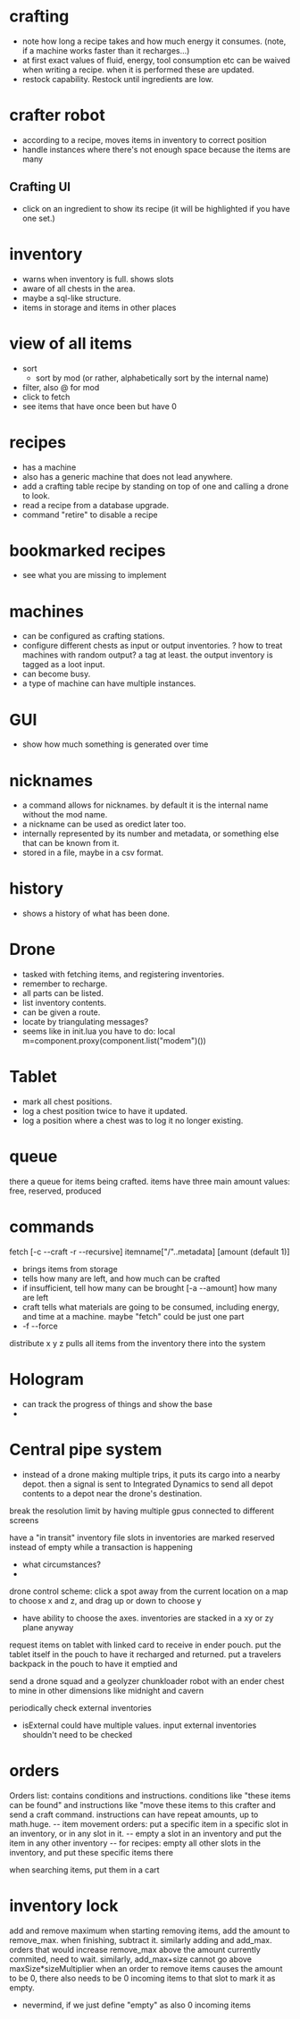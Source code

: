 

# crafting
- note how long a recipe takes and how much energy it consumes. (note, if a machine works faster than it recharges...)
- at first exact values of fluid, energy, tool consumption etc can be waived when writing a recipe. when it is performed these are updated.
- restock capability. Restock until ingredients are low.

# crafter robot
- according to a recipe, moves items in inventory to correct position
- handle instances where there's not enough space because the items are many



## Crafting UI
- click on an ingredient to show its recipe (it will be highlighted if you have one set.)



# inventory
- warns when inventory is full. shows slots
- aware of all chests in the area.
- maybe a sql-like structure.
- items in storage and items in other places 


# view of all items
- sort
  - sort by mod (or rather, alphabetically sort by the internal name)
- filter, also @ for mod
- click to fetch
- see items that have once been but have 0



# recipes
- has a machine
- also has a generic machine that does not lead anywhere.
- add a crafting table recipe by standing on top of one and calling a drone to look.
- read a recipe from a database upgrade. 
- command "retire" to disable a recipe


# bookmarked recipes
- see what you are missing to implement 


# machines
- can be configured as crafting stations.
- configure different chests as input or output inventories.
? how to treat machines with random output? a tag at least. the output inventory is tagged as a loot input.
- can become busy.
- a type of machine can have multiple instances.

# GUI
- show how much something is generated over time

# nicknames
- a command allows for nicknames. by default it is the internal name without the mod name.
- a nickname can be used as oredict later too.
- internally represented by its number and metadata, or something else that can be known from it.
- stored in a file, maybe in a csv format.

# history
- shows a history of what has been done.

# Drone
- tasked with fetching items, and registering inventories.
- remember to recharge.
- all parts can be listed.
- list inventory contents.
- can be given a route.
- locate by triangulating messages?
- seems like in init.lua you have to do: local m=component.proxy(component.list("modem")())




# Tablet
- mark all chest positions. 
- log a chest position twice to have it updated.
- log a position where a chest was to log it no longer existing.


# queue
there a queue for items being crafted. items have three main amount values: free, reserved, produced

# commands

fetch [-c --craft -r --recursive] itemname["/"..metadata] [amount (default 1)]
- brings items from storage
- tells how many are left, and how much can be crafted
- if insufficient, tell how many can be brought
[-a --amount] how many are left 
- craft tells what materials are going to be consumed, including energy, and time at a machine.
maybe "fetch" could be just one part
- -f --force

distribute x y z
pulls all items from the inventory there into the system





# Hologram
- can track the progress of things and show the base
- 



# Central pipe system
- instead of a drone making multiple trips, it puts its cargo into a nearby depot. then a signal is sent to Integrated Dynamics to send all depot contents to a depot near the drone's destination.








break the resolution limit by having multiple gpus connected to different screens

have a "in transit" inventory file
slots in inventories are marked reserved instead of empty while a transaction is happening
 - what circumstances?
  -   

drone control scheme: click a spot away from the current location on a map to choose x and z, and drag up or down to choose y
- have ability to choose the axes. inventories are stacked in a xy or zy plane anyway

request items on tablet with linked card to receive in ender pouch.
put the tablet itself in the pouch to have it recharged and returned.
put a travelers backpack in the pouch to have it emptied and 


send a drone squad and a geolyzer chunkloader robot with an ender chest to mine in other dimensions like midnight and cavern

periodically check external inventories
- isExternal could have multiple values. input external inventories shouldn't need to be checked

# orders
Orders list: contains conditions and instructions.
conditions like "these items can be found" and instructions like "move these items to this crafter and send a craft command.
instructions can have repeat amounts, up to math.huge.
-- item movement orders: put a specific item in a specific slot in an inventory, or in any slot in it.
-- empty a slot in an inventory and put the item in any other inventory
-- for recipes: empty all other slots in the inventory, and put these specific items there


when searching items, put them in a cart


# inventory lock

add and remove maximum
when starting removing items, add the amount to remove_max. when finishing, subtract it.
similarly adding and add_max.
orders that would increase remove_max above the amount currently commited, need to wait.
similarly, add_max+size cannot go above maxSize*sizeMultiplier
when an order to remove items causes the amount to be 0, there also needs to be 0 incoming items to that slot to mark it as empty.
- nevermind, if we just define "empty" as also 0 incoming items